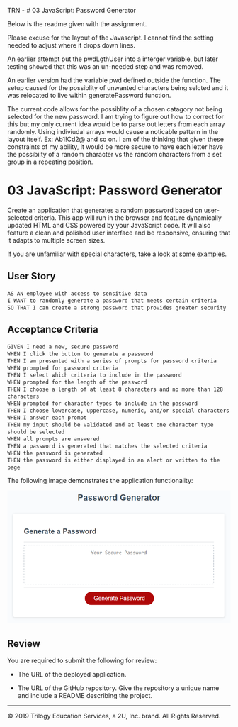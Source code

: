 TRN - # 03 JavaScript: Password Generator

Below is the readme given with the assignment.

Please excuse for the layout of the Javascript. I cannot find the setting needed to adjust where it drops down lines.

An earlier attempt put the pwdLgthUser into a interger variable, but later testing showed that this was an un-needed step and was removed.

An earlier version had the variable pwd defined outside the function. The setup caused for the possiblity of unwanted characters being selcted and it was relocated to live within generatePassword function.

The current code allows for the possiblity of a chosen catagory not being selected for the new password. I am trying to figure out how to correct for this but my only current idea would be to parse out letters from each array randomly. Using indiviudal arrays would cause a noticable pattern in the layout itself. Ex: Ab1!Cd2@ and so on. I am of the thinking that given these constraints of my ability, it would be more secure to have each letter have the possibilty of a random character vs the random characters from a set group in a repeating position.

# 03 JavaScript: Password Generator

Create an application that generates a random password based on user-selected criteria. This app will run in the browser and feature dynamically updated HTML and CSS powered by your JavaScript code. It will also feature a clean and polished user interface and be responsive, ensuring that it adapts to multiple screen sizes.

If you are unfamiliar with special characters, take a look at [some examples](https://www.owasp.org/index.php/Password_special_characters).

## User Story

```
AS AN employee with access to sensitive data
I WANT to randomly generate a password that meets certain criteria
SO THAT I can create a strong password that provides greater security
```

## Acceptance Criteria

```
GIVEN I need a new, secure password
WHEN I click the button to generate a password
THEN I am presented with a series of prompts for password criteria
WHEN prompted for password criteria
THEN I select which criteria to include in the password
WHEN prompted for the length of the password
THEN I choose a length of at least 8 characters and no more than 128 characters
WHEN prompted for character types to include in the password
THEN I choose lowercase, uppercase, numeric, and/or special characters
WHEN I answer each prompt
THEN my input should be validated and at least one character type should be selected
WHEN all prompts are answered
THEN a password is generated that matches the selected criteria
WHEN the password is generated
THEN the password is either displayed in an alert or written to the page
```

The following image demonstrates the application functionality:

![password generator demo](/03-javascript-homework-demo.png)

## Review

You are required to submit the following for review:

-    The URL of the deployed application.

-    The URL of the GitHub repository. Give the repository a unique name and include a README describing the project.

---

© 2019 Trilogy Education Services, a 2U, Inc. brand. All Rights Reserved.
